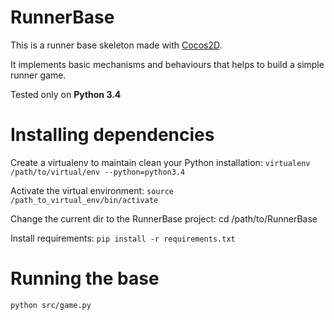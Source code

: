 # RunnerBase

This is a runner base skeleton made with [Cocos2D](http://python.cocos2d.org).

It implements basic mechanisms and behaviours that helps to build a simple runner game.

Tested only on **Python 3.4**

# Installing dependencies

Create a virtualenv to maintain clean your Python installation: ```virtualenv /path/to/virtual/env --python=python3.4```

Activate the virtual environment: ```source /path_to_virtual_env/bin/activate```

Change the current dir to the RunnerBase project: cd /path/to/RunnerBase

Install requirements: ```pip install -r requirements.txt```

# Running the base

```python src/game.py```